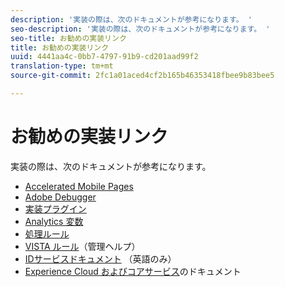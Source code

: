```yaml
---
description: '実装の際は、次のドキュメントが参考になります。 '
seo-description: '実装の際は、次のドキュメントが参考になります。 '
seo-title: お勧めの実装リンク
title: お勧めの実装リンク
uuid: 4441aa4c-0bb7-4797-91b9-cd201aad99f2
translation-type: tm+mt
source-git-commit: 2fc1a01aced4cf2b165b46353418fbee9b83bee5

---
```



# お勧めの実装リンク

実装の際は、次のドキュメントが参考になります。

* [Accelerated Mobile Pages](/help/implement/js-implementation/accelerated-mobile-pages.md)
* [Adobe Debugger](/help/implement/impl-testing/debugger.md)
* [実装プラグイン](/help/implement/js-implementation/plugins/impl-plugins.md)
* [Analytics 変数](/help/implement/js-implementation/c-variables/sc-variables.md)
* [処理ルール](https://marketing.adobe.com/resources/help/en_US/reference/processing_rules.html)
* [VISTA ルール](https://marketing.adobe.com/resources/help/en_US/reference/VISTA.html)（管理ヘルプ）
* [IDサービスドキュメント](https://marketing.adobe.com/resources/help/en_US/mcvid/) （英語のみ）
* [Experience Cloud およびコアサービス](https://marketing.adobe.com/resources/help/en_US/mcloud/core_services.html)のドキュメント

